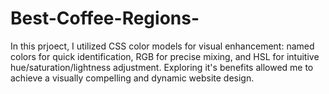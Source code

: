 # Best-Coffee-Regions-
In this prjoect, I utilized CSS color models for visual enhancement: named colors for quick identification, RGB for precise mixing, and HSL for intuitive hue/saturation/lightness adjustment. Exploring it's benefits allowed me  to achieve a visually compelling and dynamic website design.
